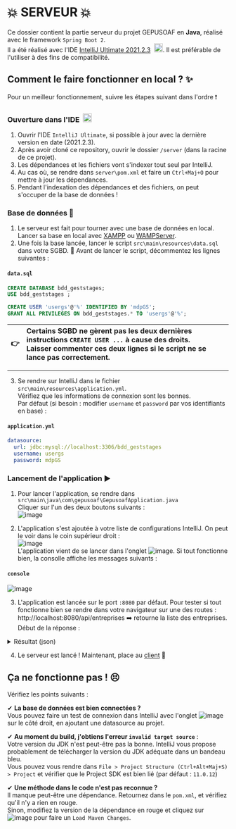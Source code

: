 # 💥 SERVEUR 💥

Ce dossier contient la partie serveur du projet GEPUSOAF en **Java**, réalisé avec le framework `Spring Boot 2`.  
Il a été réalisé avec l'IDE [IntelliJ Ultimate 2021.2.3](https://www.jetbrains.com/fr-fr/idea/download/#section=windows)&nbsp; <img src="https://upload.wikimedia.org/wikipedia/commons/thumb/9/9c/IntelliJ_IDEA_Icon.svg/1024px-IntelliJ_IDEA_Icon.svg.png" alt="drawing" width="20"/>. Il est préférable de l'utiliser à des fins de compatibilité.  

## Comment le faire fonctionner en local ? ✨

Pour un meilleur fonctionnement, suivre les étapes suivant dans l'ordre ❗

### Ouverture dans l'IDE &nbsp;<img src="https://upload.wikimedia.org/wikipedia/commons/thumb/9/9c/IntelliJ_IDEA_Icon.svg/1024px-IntelliJ_IDEA_Icon.svg.png" alt="drawing" width="20"/>

1. Ouvrir l'IDE `IntelliJ Ultimate`, si possible à jour avec la dernière version en date (2021.2.3).
2. Après avoir cloné ce repository, ouvrir le dossier `/server` (dans la racine de ce projet).
3. Les dépendances et les fichiers vont s'indexer tout seul par IntelliJ. 
4. Au cas où, se rendre dans `server\pom.xml` et faire un `Ctrl+Maj+O` pour mettre à jour les dépendances.
5. Pendant l'indexation des dépendances et des fichiers, on peut s'occuper de la base de données !

### Base de données 💾

1. Le serveur est fait pour tourner avec une base de données en local. Lancer sa base en local avec [XAMPP](https://www.apachefriends.org/fr/download.html) ou [WAMPServer](https://www.wampserver.com/en/download-wampserver-64bits/).
2. Une fois la base lancée, lancer le script `src\main\resources\data.sql` dans votre SGBD.
🚨 Avant de lancer le script, décommentez les lignes suivantes :
#### **`data.sql`**
```sql
CREATE DATABASE bdd_geststages;
USE bdd_geststages ;

CREATE USER 'usergs'@'%' IDENTIFIED BY 'mdpGS';
GRANT ALL PRIVILEGES ON bdd_geststages.* TO 'usergs'@'%';
```
| 👉 | Certains SGBD ne gèrent pas les deux dernières instructions `CREATE USER ...` à cause des droits. <br/> Laisser commenter ces deux lignes si le script ne se lance pas correctement.  |
|---------------|:------------------------|

---

3. Se rendre sur IntelliJ dans le fichier `src\main\resources\application.yml`.  
Vérifiez que les informations de connexion sont les bonnes.  
Par défaut (si besoin : modifier `username` et `password` par vos identifiants en base) :
#### **`application.yml`**
```yml
datasource:
  url: jdbc:mysql://localhost:3306/bdd_geststages
  username: usergs
  password: mdpGS
```

### Lancement de l'application ▶️

1. Pour lancer l'application, se rendre dans `src\main\java\com\gepusoaf\GepusoafApplication.java`  
Cliquer sur l'un des deux boutons suivants :  
![image](https://user-images.githubusercontent.com/64494563/152053809-82941c58-4993-4597-b21e-a32ddd196d47.png)

2. L'application s'est ajoutée à votre liste de configurations IntelliJ. On peut le voir dans le coin supérieur droit :  
![image](https://user-images.githubusercontent.com/64494563/152053944-8f721c2a-4087-4537-963f-1a935e2a792f.png)  
L'application vient de se lancer dans l'onglet ![image](https://user-images.githubusercontent.com/64494563/152054025-dced0b20-f7d2-4aaf-a46c-311c90ef85a0.png). 
Si tout fonctionne bien, la consolle affiche les messages suivants :  
  
#### **`console`**  
![image](https://user-images.githubusercontent.com/64494563/152054206-727a6474-715a-498a-b0ac-78adc66b126c.png)

3. L'application est lancée sur le port `:8080` par défaut. Pour tester si tout fonctionne bien se rendre dans votre navigateur sur une des routes :  
http://localhost:8080/api/entreprises ➡️ retourne la liste des entreprises. Début de la réponse : 

<details>
  <summary>Résultat (json)</summary>
  
  ```json
[{
    "numEntreprise": 1,
    "raisonSociale": "Webzine Maker (Campusplex)",
    "nomContact": "Antoine Dupont",
    "nomResp": "Antoine Dupont",
    "rueEntreprise": "12 Rue Général Fiorella",
    "cpEntreprise": 20000,
    "villeEntreprise": "Ajaccio",
    "telEntreprise": "01 02 03 04 05",
    "faxEntreprise": "01 02 03 04 05",
    "email": "contact@infos.fr",
    "observation": "",
    "siteEntreprise": "http://www.wmaker.net/",
    "niveau": "BAC+1/BAC+2",
    "enActivite": true,
    "specialites": [
      {
        "numSpec": 1,
        "libelle": "SLAM"
      },
      {
        "numSpec": 2,
        "libelle": "SISR"
      }
    ]
  },
  ...
```
  
</details>

4. Le serveur est lancé ! Maintenant, place au [client](https://github.com/remi-martinez/gepusoaf/tree/master/client) 🎉
  
## Ça ne fonctionne pas ! 😣

Vérifiez les points suivants :

✔ **La base de données est bien connectées ?**  
Vous pouvez faire un test de connexion dans IntelliJ avec l'onglet ![image](https://user-images.githubusercontent.com/64494563/152055835-b09ffcac-85a9-499f-9d17-3ff41b4c414a.png) sur le côté droit, en ajoutant une datasource au projet.  
  
✔ **Au moment du build, j'obtiens l'erreur `invalid target source`** :  
Votre version du JDK n'est peut-être pas la bonne. IntelliJ vous propose probablement de télécharger la version du JDK adéquate dans un bandeau bleu.  
Vous pouvez vous rendre dans `File > Project Structure (Ctrl+Alt+Maj+S) > Project` et vérifier que le Project SDK est bien lié (par défaut : `11.0.12`)

✔ **Une méthode dans le code n'est pas reconnue ?**  
Il manque peut-être une dépendance. Retournez dans le `pom.xml`, et vérifiez qu'il n'y a rien en rouge.  
Sinon, modifiez la version de la dépendance en rouge et cliquez sur ![image](https://user-images.githubusercontent.com/64494563/152056155-3032554c-1175-4a34-a43b-8987b2c3d591.png) pour faire un `Load Maven Changes`.
